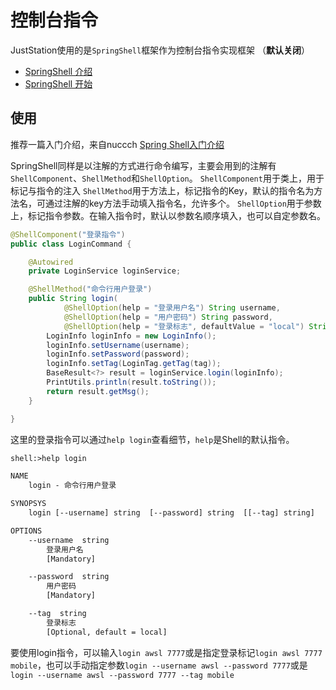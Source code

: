 # 控制台指令

JustStation使用的是`SpringShell`框架作为控制台指令实现框架
（**默认关闭**）

* [SpringShell 介绍](https://spring.io/projects/spring-shell#overview)
* [SpringShell 开始](https://projects.spring.io/spring-shell/)

## 使用
推荐一篇入门介绍，来自nuccch [Spring Shell入门介绍](https://www.cnblogs.com/nuccch/p/11067342.html)

SpringShell同样是以注解的方式进行命令编写，主要会用到的注解有`ShellComponent`、`ShellMethod`和`ShellOption`。
`ShellComponent`用于类上，用于标记与指令的注入
`ShellMethod`用于方法上，标记指令的Key，默认的指令名为方法名，可通过注解的key方法手动填入指令名，允许多个。
`ShellOption`用于参数上，标记指令参数。在输入指令时，默认以参数名顺序填入，也可以自定参数名。

```java
@ShellComponent("登录指令")
public class LoginCommand {

    @Autowired
    private LoginService loginService;

    @ShellMethod("命令行用户登录")
    public String login(
            @ShellOption(help = "登录用户名") String username,
            @ShellOption(help = "用户密码") String password,
            @ShellOption(help = "登录标志", defaultValue = "local") String tag) {
        LoginInfo loginInfo = new LoginInfo();
        loginInfo.setUsername(username);
        loginInfo.setPassword(password);
        loginInfo.setTag(LoginTag.getTag(tag));
        BaseResult<?> result = loginService.login(loginInfo);
        PrintUtils.println(result.toString());
        return result.getMsg();
    }

}
```

这里的登录指令可以通过`help login`查看细节，`help`是Shell的默认指令。

```txt
shell:>help login

NAME
    login - 命令行用户登录

SYNOPSYS
    login [--username] string  [--password] string  [[--tag] string]  

OPTIONS
    --username  string
        登录用户名
        [Mandatory]

    --password  string
        用户密码
        [Mandatory]

    --tag  string
        登录标志
        [Optional, default = local]
```

要使用login指令，可以输入`login awsl 7777`或是指定登录标记`login awsl 7777 mobile`，也可以手动指定参数`login --username awsl --password 7777`或是`login --username awsl --password 7777 --tag mobile`
